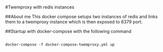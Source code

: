 #Twemproxy with redis instances

##About me
This docker compose setups two instances of redis and links them to a twemproxy instance which is then exposed to 6379 port.

##Startup with docker-compose with the following command
```

docker-compose -f docker-compose-twemproxy.yml up

```

